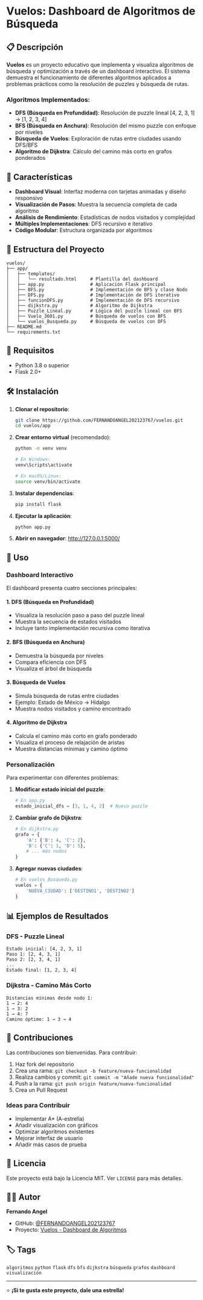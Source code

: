 # Vuelos: Dashboard de Algoritmos de Búsqueda

## 📋 Descripción

**Vuelos** es un proyecto educativo que implementa y visualiza algoritmos de búsqueda y optimización a través de un dashboard interactivo. El sistema demuestra el funcionamiento de diferentes algoritmos aplicados a problemas prácticos como la resolución de puzzles y búsqueda de rutas.

### Algoritmos Implementados:
- **DFS (Búsqueda en Profundidad)**: Resolución de puzzle lineal [4, 2, 3, 1] → [1, 2, 3, 4]
- **BFS (Búsqueda en Anchura)**: Resolución del mismo puzzle con enfoque por niveles
- **Búsqueda de Vuelos**: Exploración de rutas entre ciudades usando DFS/BFS
- **Algoritmo de Dijkstra**: Cálculo del camino más corto en grafos ponderados

## 🚀 Características

- **Dashboard Visual**: Interfaz moderna con tarjetas animadas y diseño responsivo
- **Visualización de Pasos**: Muestra la secuencia completa de cada algoritmo
- **Análisis de Rendimiento**: Estadísticas de nodos visitados y complejidad
- **Múltiples Implementaciones**: DFS recursivo e iterativo
- **Código Modular**: Estructura organizada por algoritmos

## 📁 Estructura del Proyecto

```
vuelos/
├── app/
│   ├── templates/
│   │   └── resultado.html     # Plantilla del dashboard
│   ├── app.py                 # Aplicación Flask principal
│   ├── BFS.py                 # Implementación de BFS y clase Nodo
│   ├── DFS.py                 # Implementación de DFS iterativo
│   ├── funcionDFS.py          # Implementación de DFS recursivo
│   ├── dijkstra.py            # Algoritmo de Dijkstra
│   ├── Puzzle_Lineal.py       # Lógica del puzzle lineal con BFS
│   ├── Vuelo_3601.py          # Búsqueda de vuelos con BFS
│   └── vuelos_Busqueda.py     # Búsqueda de vuelos con DFS
├── README.md
└── requirements.txt
```

## 🔧 Requisitos

- Python 3.8 o superior
- Flask 2.0+

## 🛠️ Instalación

1. **Clonar el repositorio**:
   ```bash
   git clone https://github.com/FERNANDOANGEL202123767/vuelos.git
   cd vuelos/app
   ```

2. **Crear entorno virtual** (recomendado):
   ```bash
   python -m venv venv
   
   # En Windows:
   venv\Scripts\activate
   
   # En macOS/Linux:
   source venv/bin/activate
   ```

3. **Instalar dependencias**:
   ```bash
   pip install flask
   ```

4. **Ejecutar la aplicación**:
   ```bash
   python app.py
   ```

5. **Abrir en navegador**: http://127.0.0.1:5000/

## 🎯 Uso

### Dashboard Interactivo

El dashboard presenta cuatro secciones principales:

#### 1. **DFS (Búsqueda en Profundidad)**
- Visualiza la resolución paso a paso del puzzle lineal
- Muestra la secuencia de estados visitados
- Incluye tanto implementación recursiva como iterativa

#### 2. **BFS (Búsqueda en Anchura)**
- Demuestra la búsqueda por niveles
- Compara eficiencia con DFS
- Visualiza el árbol de búsqueda

#### 3. **Búsqueda de Vuelos**
- Simula búsqueda de rutas entre ciudades
- Ejemplo: Estado de México → Hidalgo
- Muestra nodos visitados y camino encontrado

#### 4. **Algoritmo de Dijkstra**
- Calcula el camino más corto en grafo ponderado
- Visualiza el proceso de relajación de aristas
- Muestra distancias mínimas y camino óptimo

### Personalización

Para experimentar con diferentes problemas:

1. **Modificar estado inicial del puzzle**:
   ```python
   # En app.py
   estado_inicial_dfs = [3, 1, 4, 2]  # Nuevo puzzle
   ```

2. **Cambiar grafo de Dijkstra**:
   ```python
   # En dijkstra.py
   grafo = {
       'A': {'B': 4, 'C': 2},
       'B': {'C': 1, 'D': 5},
       # ... más nodos
   }
   ```

3. **Agregar nuevas ciudades**:
   ```python
   # En vuelos_Busqueda.py
   vuelos = {
       'NUEVA_CIUDAD': ['DESTINO1', 'DESTINO2']
   }
   ```

## 📊 Ejemplos de Resultados

### DFS - Puzzle Lineal
```
Estado inicial: [4, 2, 3, 1]
Paso 1: [2, 4, 3, 1]
Paso 2: [2, 3, 4, 1]
...
Estado final: [1, 2, 3, 4]
```

### Dijkstra - Camino Más Corto
```
Distancias mínimas desde nodo 1:
1 → 2: 4
1 → 3: 2
1 → 4: 7
Camino óptimo: 1 → 3 → 4
```

## 🤝 Contribuciones

Las contribuciones son bienvenidas. Para contribuir:

1. Haz fork del repositorio
2. Crea una rama: `git checkout -b feature/nueva-funcionalidad`
3. Realiza cambios y commit: `git commit -m "Añade nueva funcionalidad"`
4. Push a la rama: `git push origin feature/nueva-funcionalidad`
5. Crea un Pull Request

### Ideas para Contribuir
- Implementar A* (A-estrella)
- Añadir visualización con gráficos
- Optimizar algoritmos existentes
- Mejorar interfaz de usuario
- Añadir más casos de prueba

## 📝 Licencia

Este proyecto está bajo la Licencia MIT. Ver `LICENSE` para más detalles.

## 👨‍💻 Autor

**Fernando Angel**
- GitHub: [@FERNANDOANGEL202123767](https://github.com/FERNANDOANGEL202123767)
- Proyecto: [Vuelos - Dashboard de Algoritmos](https://github.com/FERNANDOANGEL202123767/vuelos)

## 🏷️ Tags

`algoritmos` `python` `flask` `dfs` `bfs` `dijkstra` `búsqueda` `grafos` `dashboard` `visualización`

---

⭐ **¡Si te gusta este proyecto, dale una estrella!**
